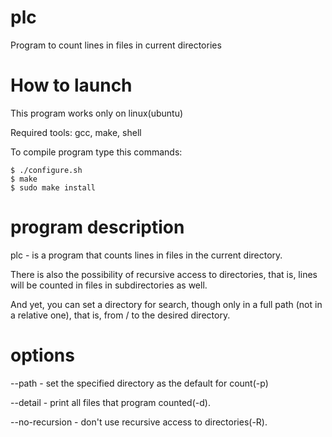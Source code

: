 # plc
Program to count lines in files in current directories

# How to launch
This program works only on linux(ubuntu)

Required tools: gcc, make, shell

To compile program type this commands:
```shell
$ ./configure.sh
$ make
$ sudo make install
```

# program description
plc - is a program that counts lines in files in the current directory.

There is also the possibility of recursive access to directories, that is, lines will be counted in files in subdirectories as well.

And yet, you can set a directory for search, though only in a full path (not in a relative one), that is, from / to the desired directory.

# options

--path <path> - set the specified directory as the default for count(-p)

--detail - print all files that program counted(-d).

--no-recursion - don't use recursive access to directories(-R).

